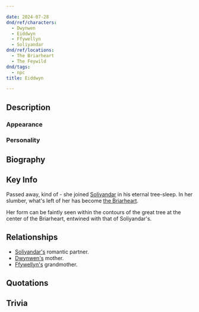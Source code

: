 ```yaml
---

date: 2024-07-28
dnd/ref/characters:
  - Dwynwen
  - Eiddwyn
  - Ffywellyn
  - Soliyandar
dnd/ref/locations:
  - The Briarheart
  - The Feywild
dnd/tags:
  - npc
title: Eiddwyn

---
```


## Description

### Appearance

### Personality

## Biography

## Key Info

Passed away, kind of - she joined [Soliyandar](/dnd/npcs/soliyandar) in his eternal tree-sleep.
In her slumber, what's left of her has become [the Briarheart](/dnd/locations/the-briarheart).

Her form can be faintly seen within the contours of the great tree at the center of the Briarheart, entwined with that of Soliyandar's.

## Relationships

- [Soliyandar's](/dnd/npcs/soliyandar) romantic partner.
- [Dwynwen's](/dnd/npcs/dwynwen) mother.
- [Ffywellyn's](/dnd/npcs/ffywellyn) grandmother.

## Quotations

## Trivia
